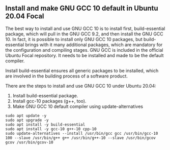 Install and make GNU GCC 10 default in Ubuntu 20.04 Focal
---

The best way to install and use GNU GCC 10 is to install first, build-essential package, which will pull in the GNU GCC 9.2, and then install the GNU GCC 10. In fact, it is possible to install only GNU GCC 10 packages, but build-essential brings with it many additional packages, which are mandatory for the configuration and compiling stages.
GNU GCC is included in the official Ubuntu Focal repository.
It needs to be installed and made to be the default compiler.

Install build-essential ensures all generic packages to be installed, which are involved in the building process of a software product.

There are the steps to install and use GNU GCC 10 under Ubuntu 20.04:

1. Install build-essential package.
2. Install gcc-10 packages (g++, too).
3. Make GNU GCC 10 default compiler using update-alternatives


```
sudo apt update -y
sudo apt upgrade -y
sudo apt install -y build-essential
sudo apt install -y gcc-10 g++-10 cpp-10
sudo update-alternatives --install /usr/bin/gcc gcc /usr/bin/gcc-10 100 --slave /usr/bin/g++ g++ /usr/bin/g++-10 --slave /usr/bin/gcov gcov /usr/bin/gcov-10

```
